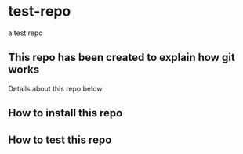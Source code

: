 # test-repo
a test repo

## This repo has been created to explain how git works

Details about this repo below 

## How to install this repo

## How to test this repo
